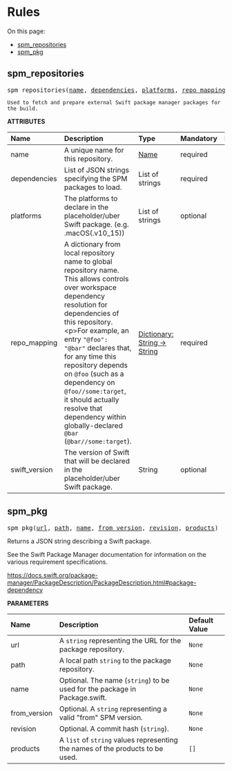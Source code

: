 <!-- Generated with Stardoc, Do Not Edit! -->
# Rules
On this page:

  * [spm_repositories](#spm_repositories)
  * [spm_pkg](#spm_pkg)

<a id="#spm_repositories"></a>

## spm_repositories

<pre>
spm_repositories(<a href="#spm_repositories-name">name</a>, <a href="#spm_repositories-dependencies">dependencies</a>, <a href="#spm_repositories-platforms">platforms</a>, <a href="#spm_repositories-repo_mapping">repo_mapping</a>, <a href="#spm_repositories-swift_version">swift_version</a>)
</pre>

    Used to fetch and prepare external Swift package manager packages for the build.
    

**ATTRIBUTES**


| Name  | Description | Type | Mandatory | Default |
| :------------- | :------------- | :------------- | :------------- | :------------- |
| <a id="spm_repositories-name"></a>name |  A unique name for this repository.   | <a href="https://bazel.build/docs/build-ref.html#name">Name</a> | required |  |
| <a id="spm_repositories-dependencies"></a>dependencies |  List of JSON strings specifying the SPM packages to load.   | List of strings | required |  |
| <a id="spm_repositories-platforms"></a>platforms |  The platforms to declare in the placeholder/uber Swift package.             (e.g. .macOS(.v10_15))   | List of strings | optional | [] |
| <a id="spm_repositories-repo_mapping"></a>repo_mapping |  A dictionary from local repository name to global repository name. This allows controls over workspace dependency resolution for dependencies of this repository.&lt;p&gt;For example, an entry <code>"@foo": "@bar"</code> declares that, for any time this repository depends on <code>@foo</code> (such as a dependency on <code>@foo//some:target</code>, it should actually resolve that dependency within globally-declared <code>@bar</code> (<code>@bar//some:target</code>).   | <a href="https://bazel.build/docs/skylark/lib/dict.html">Dictionary: String -> String</a> | required |  |
| <a id="spm_repositories-swift_version"></a>swift_version |  The version of Swift that will be declared in the placeholder/uber Swift package.   | String | optional | "5.3" |


<a id="#spm_pkg"></a>

## spm_pkg

<pre>
spm_pkg(<a href="#spm_pkg-url">url</a>, <a href="#spm_pkg-path">path</a>, <a href="#spm_pkg-name">name</a>, <a href="#spm_pkg-from_version">from_version</a>, <a href="#spm_pkg-revision">revision</a>, <a href="#spm_pkg-products">products</a>)
</pre>

Returns a JSON string describing a Swift package.

See the Swift Package Manager documentation for information on the various
requirement specifications.

https://docs.swift.org/package-manager/PackageDescription/PackageDescription.html#package-dependency


**PARAMETERS**


| Name  | Description | Default Value |
| :------------- | :------------- | :------------- |
| <a id="spm_pkg-url"></a>url |  A <code>string</code> representing the URL for the package repository.   |  <code>None</code> |
| <a id="spm_pkg-path"></a>path |  A local path <code>string</code> to the package repository.   |  <code>None</code> |
| <a id="spm_pkg-name"></a>name |  Optional. The name (<code>string</code>) to be used for the package in Package.swift.   |  <code>None</code> |
| <a id="spm_pkg-from_version"></a>from_version |  Optional. A <code>string</code> representing a valid "from" SPM version.   |  <code>None</code> |
| <a id="spm_pkg-revision"></a>revision |  Optional. A commit hash (<code>string</code>).   |  <code>None</code> |
| <a id="spm_pkg-products"></a>products |  A <code>list</code> of <code>string</code> values representing the names of the products to be used.   |  <code>[]</code> |


